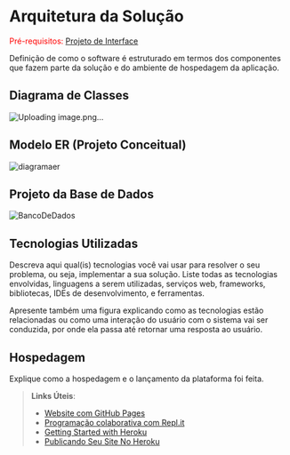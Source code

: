 # Arquitetura da Solução

<span style="color:red">Pré-requisitos: <a href="3-Projeto de Interface.md"> Projeto de Interface</a></span>

Definição de como o software é estruturado em termos dos componentes que fazem parte da solução e do ambiente de hospedagem da aplicação.

## Diagrama de Classes

![Uploading image.png…]()


## Modelo ER (Projeto Conceitual)

![diagramaer](https://github.com/ICEI-PUC-Minas-PMV-ADS/pmv-ads-2023-2-e2-proj-int-t6-lifedrop/assets/130505215/f4a2a0ec-d314-4b59-b59b-d10591e14257)


## Projeto da Base de Dados
![BancoDeDados](https://github.com/ICEI-PUC-Minas-PMV-ADS/pmv-ads-2023-2-e2-proj-int-t6-lifedrop/assets/128405733/33eb5837-b880-48db-b00b-ba4cbd0fa96a)




## Tecnologias Utilizadas

Descreva aqui qual(is) tecnologias você vai usar para resolver o seu problema, ou seja, implementar a sua solução. Liste todas as tecnologias envolvidas, linguagens a serem utilizadas, serviços web, frameworks, bibliotecas, IDEs de desenvolvimento, e ferramentas.

Apresente também uma figura explicando como as tecnologias estão relacionadas ou como uma interação do usuário com o sistema vai ser conduzida, por onde ela passa até retornar uma resposta ao usuário.

## Hospedagem

Explique como a hospedagem e o lançamento da plataforma foi feita.

> **Links Úteis**:
>
> - [Website com GitHub Pages](https://pages.github.com/)
> - [Programação colaborativa com Repl.it](https://repl.it/)
> - [Getting Started with Heroku](https://devcenter.heroku.com/start)
> - [Publicando Seu Site No Heroku](http://pythonclub.com.br/publicando-seu-hello-world-no-heroku.html)
